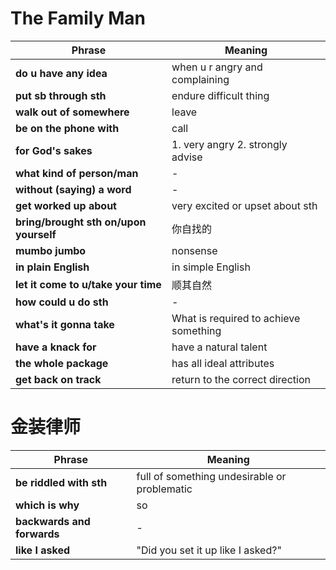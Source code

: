 # The Family Man
| Phrase                            | Meaning                                     |
|-----------------------------------|---------------------------------------------|
| **do u have any idea**            | when u r angry and complaining              |
| **put sb through sth**            | endure difficult thing                      |
| **walk out of somewhere**         | leave                                       |
| **be on the phone with**          | call                                        |
| **for God's sakes**               | 1. very angry 2. strongly advise            |
| **what kind of person/man**       | -                                           |
| **without (saying) a word**       | -                                           |
| **get worked up about**           | very excited or upset about sth             |
| **bring/brought sth on/upon yourself**    | 你自找的                            |
| **mumbo jumbo**                   | nonsense                                    |
| **in plain English**              | in simple English                           |
| **let it come to u/take your time** | 顺其自然                                  |
| **how could u do sth**            | -                                           |
| **what's it gonna take**          | What is required to achieve something       |
| **have a knack for**              | have a natural talent                       |
| **the whole package**             | has all ideal attributes                    |
| **get back on track**             | return to the correct direction             |

# 金装律师
| Phrase                            | Meaning                                      |
|-----------------------------------|----------------------------------------------|
| **be riddled with sth**           | full of something undesirable or problematic |
| **which is why**                  | so                                           |
| **backwards and forwards**        | -                                            |
| **like I asked**                  | "Did you set it up like I asked?"            |


